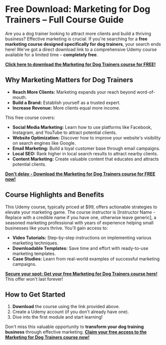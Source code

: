 # Free Download: Marketing for Dog Trainers – Full Course Guide

Are you a dog trainer looking to attract more clients and build a thriving business? Effective marketing is crucial. If you're searching for a **free marketing course designed specifically for dog trainers**, your search ends here! We've got a direct download link to a comprehensive Udemy course available for a limited time – **completely free**.

[**Click here to download the Marketing for Dog Trainers course for FREE!**](https://udemywork.com/marketing-for-dog-trainers)

## Why Marketing Matters for Dog Trainers

*   **Reach More Clients:** Marketing expands your reach beyond word-of-mouth.
*   **Build a Brand:** Establish yourself as a trusted expert.
*   **Increase Revenue:** More clients equal more income.

This free course covers:

*   **Social Media Marketing:** Learn how to use platforms like Facebook, Instagram, and YouTube to attract potential clients.
*   **Website Optimization:** Discover how to improve your website's visibility on search engines like Google.
*   **Email Marketing:** Build a loyal customer base through email campaigns.
*   **Local SEO:** Rank higher in local search results to attract nearby clients.
*   **Content Marketing:** Create valuable content that educates and attracts potential clients.

[**Don't delay - Download the Marketing for Dog Trainers course for FREE now!**](https://udemywork.com/marketing-for-dog-trainers)

## Course Highlights and Benefits

This Udemy course, typically priced at \$99, offers actionable strategies to elevate your marketing game. The course instructor is [Instructor Name - Replace with a credible name if you have one, otherwise leave generic], a seasoned marketing professional with years of experience helping small businesses like yours thrive. You'll gain access to:

*   **Video Tutorials:** Step-by-step instructions on implementing various marketing techniques.
*   **Downloadable Templates:** Save time and effort with ready-to-use marketing templates.
*   **Case Studies:** Learn from real-world examples of successful marketing campaigns.

[**Secure your spot: Get your free Marketing for Dog Trainers course here!**](https://udemywork.com/marketing-for-dog-trainers) This offer won't last forever!

## How to Get Started

1.  **Download** the course using the link provided above.
2.  Create a Udemy account (if you don't already have one).
3.  Dive into the first module and start learning!

Don't miss this valuable opportunity to **transform your dog training business** through effective marketing. [**Claim your free access to the Marketing for Dog Trainers course now!**](https://udemywork.com/marketing-for-dog-trainers)

